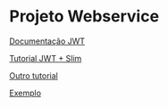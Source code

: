 
# Projeto Webservice

[Documentação JWT](https://github.com/tuupola/slim-jwt-auth)

[Tutorial JWT + Slim](https://medium.com/@anehthakur/secure-web-services-using-jwt-and-slim-framework-836c3ed5b8bc)

[Outro tutorial](https://appelsiini.net/projects/slim-jwt-auth/)

[Exemplo](https://github.com/tuupola/slim-api-skeleton)